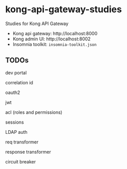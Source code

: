 # kong-api-gateway-studies

Studies for Kong API Gateway

- Kong api gateway: http://localhost:8000
- Kong admin UI: http://localhost:8002
- Insomnia toolkit: `insomnia-toolkit.json`

## TODOs

dev portal

correlation id

oauth2

jwt

acl (roles and permissions)

sessions

LDAP auth

req transformer

response transformer

circuit breaker

